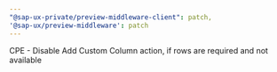 ```yaml
---
"@sap-ux-private/preview-middleware-client": patch,
'@sap-ux/preview-middleware': patch
---
```


CPE - Disable Add Custom Column action, if rows are required and not available
